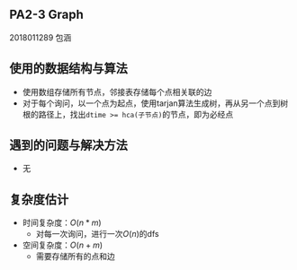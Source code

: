 ## PA2-3 Graph
2018011289 包涵

## 使用的数据结构与算法
- 使用数组存储所有节点，邻接表存储每个点相关联的边
- 对于每个询问，以一个点为起点，使用tarjan算法生成树，再从另一个点到树根的路径上，找出`dtime >= hca(子节点)`的节点，即为必经点

## 遇到的问题与解决方法
- 无

## 复杂度估计
- 时间复杂度：$O(n*m)$
  - 对每一次询问，进行一次$O(n)$的dfs
- 空间复杂度：$O(n+m)$
  - 需要存储所有的点和边